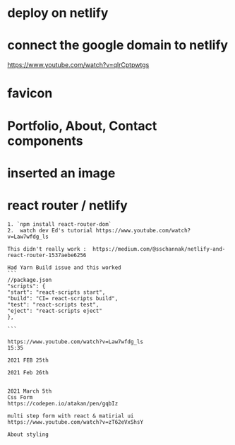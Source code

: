 # deploy on netlify 

# connect the google domain to netlify
https://www.youtube.com/watch?v=qlrCptpwtgs

# favicon

# Portfolio, About, Contact components

# inserted an image

# react router / netlify 

    1. `npm install react-router-dom`
    2.  watch dev Ed's tutorial https://www.youtube.com/watch?v=Law7wfdg_ls

    This didn't really work :  https://medium.com/@sschannak/netlify-and-react-router-1537aebe6256

    Had Yarn Build issue and this worked
    ```
    //package.json
    "scripts": {
    "start": "react-scripts start",
    "build": "CI= react-scripts build",
    "test": "react-scripts test",
    "eject": "react-scripts eject"
    },

    ```

    https://www.youtube.com/watch?v=Law7wfdg_ls
    15:35

    2021 FEB 25th 

    2021 Feb 26th
    

    2021 March 5th
    Css Form
    https://codepen.io/atakan/pen/gqbIz

    multi step form with react & matirial ui
    https://www.youtube.com/watch?v=zT62eVxShsY

    About styling 
